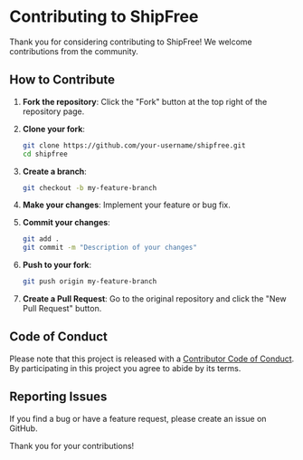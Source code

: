 # Contributing to ShipFree

Thank you for considering contributing to ShipFree! We welcome contributions from the community.

## How to Contribute

1. **Fork the repository**: Click the "Fork" button at the top right of the repository page.

2. **Clone your fork**:

   ```sh
   git clone https://github.com/your-username/shipfree.git
   cd shipfree
   ``` 
    
3. **Create a branch**:

   ```sh
   git checkout -b my-feature-branch
   ```

4. **Make your changes**: Implement your feature or bug fix.

5. **Commit your changes**:

   ```sh
   git add .
   git commit -m "Description of your changes"
   ```

6. **Push to your fork**:

   ```sh
   git push origin my-feature-branch
   ```

7. **Create a Pull Request**: Go to the original repository and click the "New Pull Request" button.

## Code of Conduct

Please note that this project is released with a [Contributor Code of Conduct](CODE_OF_CONDUCT.md). By participating in this project you agree to abide by its terms.

## Reporting Issues

If you find a bug or have a feature request, please create an issue on GitHub.

Thank you for your contributions!
